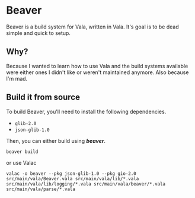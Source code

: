 # Beaver

Beaver is a build system for Vala, written in Vala. It's goal is to be dead simple and quick to setup.

## Why?

Because I wanted to learn how to use Vala and the build systems available were either ones I didn't like or weren't maintained anymore. Also because I'm mad.

## Build it from source

To build Beaver, you'll need to install the following dependencies.

* `glib-2.0`
* `json-glib-1.0`

Then, you can either build using ***beaver***.

```
beaver build
```

or use Valac

```
valac -o beaver --pkg json-glib-1.0 --pkg gio-2.0 src/main/vala/Beaver.vala src/main/vala/lib/*.vala src/main/vala/lib/logging/*.vala src/main/vala/beaver/*.vala src/main/vala/parse/*.vala
```
